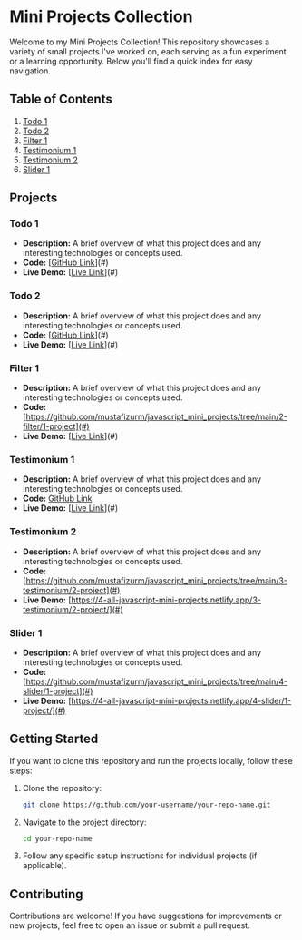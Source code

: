 
# Mini Projects Collection

Welcome to my Mini Projects Collection! This repository showcases a variety of small projects I've worked on, each serving as a fun experiment or a learning opportunity. Below you'll find a quick index for easy navigation.

## Table of Contents

1. [Todo 1](#todo-1)
2. [Todo 2](#todo-2)
3. [Filter 1](#Filter-1)
4. [Testimonium 1](#testimonium-1)
5. [Testimonium 2](#testimonium-2)
6. [Slider 1](#slider-1)

## Projects

### Todo 1
- **Description:** A brief overview of what this project does and any interesting technologies or concepts used.
- **Code:** [[GitHub Link](https://github.com/mustafizurm/javascript_mini_projects/tree/main/1-todo/1-project)](#)
- **Live Demo:** [[Live Link](https://4-all-javascript-mini-projects.netlify.app/1-todo/1-project/)](#)

### Todo 2
- **Description:** A brief overview of what this project does and any interesting technologies or concepts used.
- **Code:** [[GitHub Link](https://github.com/mustafizurm/javascript_mini_projects/tree/main/1-todo/2-project)](#)
- **Live Demo:** [[Live Link](https://4-all-javascript-mini-projects.netlify.app/1-todo/2-project/)](#)

### Filter 1
- **Description:** A brief overview of what this project does and any interesting technologies or concepts used.
- **Code:** [https://github.com/mustafizurm/javascript_mini_projects/tree/main/2-filter/1-project](#)
- **Live Demo:** [[Live Link](https://4-all-javascript-mini-projects.netlify.app/2-filter/1-project/)](#)

### Testimonium 1
- **Description:** A brief overview of what this project does and any interesting technologies or concepts used.
- **Code:** [GitHub Link](#)
- **Live Demo:** [[Live Link](https://4-all-javascript-mini-projects.netlify.app/3-testimonium/1-project/)](#)

### Testimonium 2
- **Description:** A brief overview of what this project does and any interesting technologies or concepts used.
- **Code:** [https://github.com/mustafizurm/javascript_mini_projects/tree/main/3-testimonium/2-project](#)
- **Live Demo:** [https://4-all-javascript-mini-projects.netlify.app/3-testimonium/2-project/](#)

 ### Slider 1
- **Description:** A brief overview of what this project does and any interesting technologies or concepts used.
- **Code:** [https://github.com/mustafizurm/javascript_mini_projects/tree/main/4-slider/1-project](#)
- **Live Demo:** [https://4-all-javascript-mini-projects.netlify.app/4-slider/1-project/](#)

## Getting Started

If you want to clone this repository and run the projects locally, follow these steps:

1. Clone the repository:
   ```bash
   git clone https://github.com/your-username/your-repo-name.git
   ```

2. Navigate to the project directory:
   ```bash
   cd your-repo-name
   ```

3. Follow any specific setup instructions for individual projects (if applicable).

## Contributing

Contributions are welcome! If you have suggestions for improvements or new projects, feel free to open an issue or submit a pull request.
